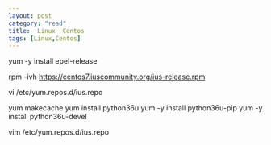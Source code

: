 ```yaml
---
layout: post
category: "read"
title:  Linux  Centos
tags: [Linux,Centos]
---
```


 yum -y install epel-release
 
 rpm -ivh https://centos7.iuscommunity.org/ius-release.rpm
 
 vi /etc/yum.repos.d/ius.repo
 
   yum makecache
   yum install python36u
   yum -y install python36u-pip
   yum -y install python36u-devel
   
   vim /etc/yum.repos.d/ius.repo
   
   
   
   